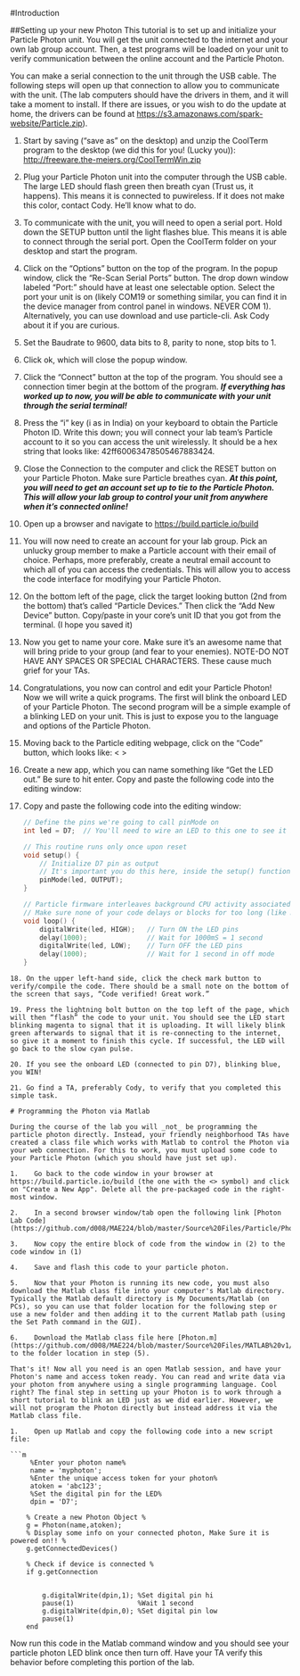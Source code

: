 #Introduction

##Setting up your new Photon
This tutorial is to set up and initialize your Particle Photon unit. You will get the unit connected to the internet and your own lab group account. Then, a test programs will be loaded on your unit to verify communication between the online account and the Particle Photon.

You can make a serial connection to the unit through the USB cable. The following steps will open up that connection to allow you to communicate with the unit. (The lab computers should have the drivers in them, and it will take a moment to install.  If there are issues, or you wish to do the update at home, the drivers can be found at https://s3.amazonaws.com/spark-website/Particle.zip).

1.	Start by saving (“save as” on the desktop) and unzip the CoolTerm program to the desktop (we did this for you! (Lucky you)): http://freeware.the-meiers.org/CoolTermWin.zip

2.	Plug your Particle Photon unit into the computer through the USB cable.  The large LED should flash green then breath cyan (Trust us, it happens).  This means it is connected to puwireless. If it does not make this color, contact Cody. He’ll know what to do.

3.	To communicate with the unit, you will need to open a serial port. Hold down the SETUP button until the light flashes blue. This means it is able to connect through the serial port. Open the CoolTerm folder on your desktop and start the program.

4.	Click on the “Options” button on the top of the program. In the popup window, click the “Re-Scan Serial Ports” button. The drop down window labeled “Port:” should have at least one selectable option. Select the port your unit is on (likely COM19 or something similar, you can find it in the device manager from control panel in windows. NEVER COM 1). Alternatively, you can use download and use particle-cli. Ask Cody about it if you are curious.

5.	Set the Baudrate to 9600, data bits to 8, parity to none, stop bits to 1. 

6.	Click ok, which will close the popup window.

7.	Click the “Connect” button at the top of the program.  You should see a connection timer begin at the bottom of the program.
**_If everything has worked up to now, you will be able to communicate with your unit through the serial terminal!_**

8.	Press the “i” key (i as in India) on your keyboard to obtain the Particle Photon ID. Write this down; you will connect your lab team’s Particle account to it so you can access the unit wirelessly. It should be a hex string that looks like: 42ff60063478505467883424. 

9.	Close the Connection to the computer and click the RESET button on your Particle Photon. Make sure Particle breathes cyan.
**_At this point, you will need to get an account set up to tie to the Particle Photon. This will allow your lab group to control your unit from anywhere when it’s connected online!_**

10.	Open up a browser and navigate to https://build.particle.io/build

11.	You will now need to create an account for your lab group.  Pick an unlucky group member to make a Particle account with their email of choice. Perhaps, more preferably, create a neutral email account to which all of you can access the credentials. This will allow you to access the code interface for modifying your Particle Photon.

12.	On the bottom left of the page, click the target looking button (2nd from the bottom) that’s called “Particle Devices.” Then click the “Add New Device” button. Copy/paste in your core’s unit ID that you got from the terminal. (I hope you saved it)

13.	Now you get to name your core. Make sure it’s an awesome name that will bring pride to your group (and fear to your enemies). NOTE-DO NOT HAVE ANY SPACES OR SPECIAL CHARACTERS. These cause much grief for your TAs.

14.	Congratulations, you now can control and edit your Particle Photon!
Now we will write a quick programs. The first will blink the onboard LED of your Particle Photon. The second program will be a simple example of a blinking LED on your unit. This is just to expose you to the language and options of the Particle Photon.

15.	Moving back to the Particle editing webpage, click on the “Code” button, which looks like: < >

16.	Create a new app, which you can name something like “Get the LED out.” Be sure to hit enter. Copy and paste the following code into the editing window:

17.	Copy and paste the following code into the editing window: 
    ```c
    // Define the pins we're going to call pinMode on
    int led = D7;  // You'll need to wire an LED to this one to see it blink.
    
    // This routine runs only once upon reset
    void setup() {
        // Initialize D7 pin as output
        // It's important you do this here, inside the setup() function rather than outside it or in the loop function.
        pinMode(led, OUTPUT);
    }
    
    // Particle firmware interleaves background CPU activity associated with WiFi + Cloud activity with your code. 
    // Make sure none of your code delays or blocks for too long (like more than 5 seconds), or weird things can happen.
    void loop() {
        digitalWrite(led, HIGH);   // Turn ON the LED pins
        delay(1000);               // Wait for 1000mS = 1 second
        digitalWrite(led, LOW);    // Turn OFF the LED pins
        delay(1000);               // Wait for 1 second in off mode
    }
```
18.	On the upper left-hand side, click the check mark button to verify/compile the code. There should be a small note on the bottom of the screen that says, “Code verified! Great work.”

19.	Press the lightning bolt button on the top left of the page, which will then “flash” the code to your unit. You should see the LED start blinking magenta to signal that it is uploading. It will likely blink green afterwards to signal that it is re-connecting to the internet, so give it a moment to finish this cycle. If successful, the LED will go back to the slow cyan pulse.

20.	If you see the onboard LED (connected to pin D7), blinking blue, you WIN! 

21.	Go find a TA, preferably Cody, to verify that you completed this simple task.

# Programming the Photon via Matlab

During the course of the lab you will _not_ be programming the particle photon directly. Instead, your friendly neighborhood TAs have created a class file which works with Matlab to control the Photon via your web connection. For this to work, you must upload some code to your Particle Photon (which you should have just set up).

1.    Go back to the code window in your browser at https://build.particle.io/build (the one with the <> symbol) and click on "Create a New App". Delete all the pre-packaged code in the right-most window.

2.    In a second browser window/tab open the following link [Photon Lab Code](https://github.com/d008/MAE224/blob/master/Source%20Files/Particle/PhotonCode.ino)

3.    Now copy the entire block of code from the window in (2) to the code window in (1)

4.    Save and flash this code to your particle photon.

5.    Now that your Photon is running its new code, you must also download the Matlab class file into your computer's Matlab directory. Typically the Matlab default directory is My Documents/Matlab (on PCs), so you can use that folder location for the following step or use a new folder and then adding it to the current Matlab path (using the Set Path command in the GUI).

6.    Download the Matlab class file here [Photon.m](https://github.com/d008/MAE224/blob/master/Source%20Files/MATLAB%20v1/Photon.m) to the folder location in step (5).

That's it! Now all you need is an open Matlab session, and have your Photon's name and access token ready. You can read and write data via your photon from anywhere using a single programming language. Cool right? The final step in setting up your Photon is to work through a short tutorial to blink an LED just as we did earlier. However, we will not program the Photon directly but instead address it via the Matlab class file.

1.    Open up Matlab and copy the following code into a new script file:

```m
     %Enter your photon name%
     name = 'myphoton';
     %Enter the unique access token for your photon%
     atoken = 'abc123';
     %Set the digital pin for the LED%
     dpin = 'D7';

    % Create a new Photon Object %
    g = Photon(name,atoken);
    % Display some info on your connected photon, Make Sure it is powered on!! %
    g.getConnectedDevices()

    % Check if device is connected %
    if g.getConnection
       
 
        g.digitalWrite(dpin,1); %Set digital pin hi
        pause(1)                %Wait 1 second
        g.digitalWrite(dpin,0); %Set digital pin low
        pause(1)
    end
```

Now run this code in the Matlab command window and you should see your particle photon LED blink once then turn off. Have your TA verify this behavior before completing this portion of the lab.



